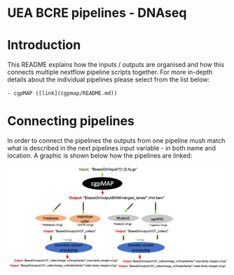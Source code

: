 # UEA BCRE pipelines - DNAseq

# Introduction

This README explains how the inputs / outputs are organised and how this connects multiple nextflow pipeline scripts together. For more in-depth details about the individual pipelines please select from the list below:

    - cgpMAP ([link](cgpmap/README.md))


# Connecting pipelines

In order to connect the pipelines the outputs from one pipeline mush match what is described in the next pipelines input variable - in both name and location. A graphic is shown below how the pipelines are linked:


![figure-1](../misc/DNAseq_summary.png)
